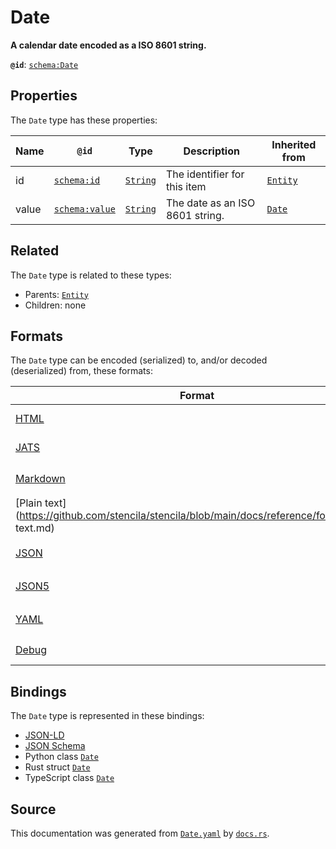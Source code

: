 # Date

**A calendar date encoded as a ISO 8601 string.**

**`@id`**: [`schema:Date`](https://schema.org/Date)

## Properties

The `Date` type has these properties:

| Name  | `@id`                                      | Type                                                                                            | Description                     | Inherited from                                                                                   |
| ----- | ------------------------------------------ | ----------------------------------------------------------------------------------------------- | ------------------------------- | ------------------------------------------------------------------------------------------------ |
| id    | [`schema:id`](https://schema.org/id)       | [`String`](https://github.com/stencila/stencila/blob/main/docs/reference/schema/data/string.md) | The identifier for this item    | [`Entity`](https://github.com/stencila/stencila/blob/main/docs/reference/schema/other/entity.md) |
| value | [`schema:value`](https://schema.org/value) | [`String`](https://github.com/stencila/stencila/blob/main/docs/reference/schema/data/string.md) | The date as an ISO 8601 string. | [`Date`](https://github.com/stencila/stencila/blob/main/docs/reference/schema/data/date.md)      |

## Related

The `Date` type is related to these types:

- Parents: [`Entity`](https://github.com/stencila/stencila/blob/main/docs/reference/schema/other/entity.md)
- Children: none

## Formats

The `Date` type can be encoded (serialized) to, and/or decoded (deserialized) from, these formats:

| Format                                                                                            | Encoding       | Decoding     | Status                 | Notes |
| ------------------------------------------------------------------------------------------------- | -------------- | ------------ | ---------------------- | ----- |
| [HTML](https://github.com/stencila/stencila/blob/main/docs/reference/formats/HTML.md)             | 🔷 Low loss     |              | 🚧 Under development    |       |
| [JATS](https://github.com/stencila/stencila/blob/main/docs/reference/formats/JATS.md)             | 🔷 Low loss     |              | 🚧 Under development    |       |
| [Markdown](https://github.com/stencila/stencila/blob/main/docs/reference/formats/Markdown.md)     | 🟥 High loss    |              | 🚧 Under development    |       |
| [Plain text](https://github.com/stencila/stencila/blob/main/docs/reference/formats/Plain text.md) | 🟥 High loss    |              | 🟥 Alpha                |       |
| [JSON](https://github.com/stencila/stencila/blob/main/docs/reference/formats/JSON.md)             | 🟢 No loss      | 🟢 No loss    | 🟢 Stable               |       |
| [JSON5](https://github.com/stencila/stencila/blob/main/docs/reference/formats/JSON5.md)           | 🟢 No loss      | 🟢 No loss    | 🟢 Stable               |       |
| [YAML](https://github.com/stencila/stencila/blob/main/docs/reference/formats/YAML.md)             | 🟢 No loss      | 🟢 No loss    | 🟢 Stable               |       |
| [Debug](https://github.com/stencila/stencila/blob/main/docs/reference/formats/Debug.md)           | 🔷 Low loss     |              | 🟢 Stable               |       |

## Bindings

The `Date` type is represented in these bindings:

- [JSON-LD](https://stencila.dev/Date.jsonld)
- [JSON Schema](https://stencila.dev/Date.schema.json)
- Python class [`Date`](https://github.com/stencila/stencila/blob/main/python/stencila/types/date.py)
- Rust struct [`Date`](https://github.com/stencila/stencila/blob/main/rust/schema/src/types/date.rs)
- TypeScript class [`Date`](https://github.com/stencila/stencila/blob/main/typescript/src/types/Date.ts)

## Source

This documentation was generated from [`Date.yaml`](https://github.com/stencila/stencila/blob/main/schema/Date.yaml) by [`docs.rs`](https://github.com/stencila/stencila/blob/main/rust/schema-gen/src/docs.rs).